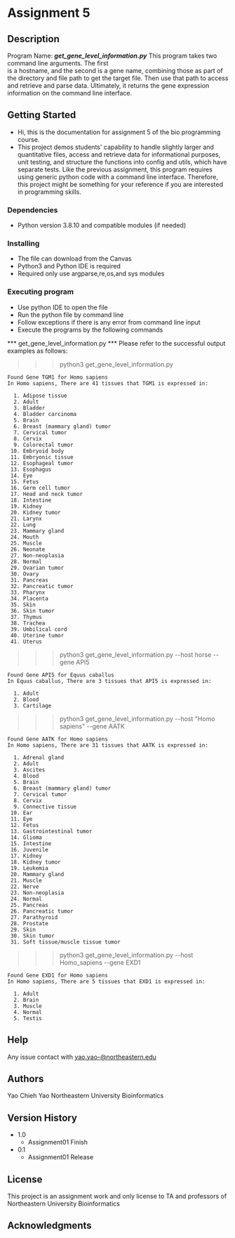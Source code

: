 #  Assignment 5

## Description

Program Name: ***get_gene_level_information.py***
This program takes two command line arguments. The first  
is a hostname, and the second is a gene name, combining 
those as part of the directory and file path to get the 
target file. Then use that path to access and retrieve 
and parse data. Ultimately, it returns the gene expression 
information on the command line interface.


## Getting Started

* Hi, this is the documentation for assignment 5 of the bio programming course.
* This project demos students' capability to handle slightly larger and quantitative files, access and retrieve data for informational purposes, unit testing, and structure the functions into config and utils, which have separate tests. Like the previous assignment, this program requires using generic python code with a command line interface. Therefore, this project might be something for your reference if you are interested in programming skills.

### Dependencies

* Python version 3.8.10 and compatible modules (if needed) 

### Installing

* The file can download from the Canvas
* Python3 and Python IDE is required
* Required only use argparse,re,os,and sys modules

### Executing program

* Use python IDE to open the file
* Run the python file by command line
* Follow exceptions if there is any error from command line input 
* Execute the programs by the following commands 


***  get_gene_level_information.py ***
Please refer to the successful output examples as follows: 

>>> python3 get_gene_level_information.py
```
Found Gene TGM1 for Homo sapiens
In Homo sapiens, There are 41 tissues that TGM1 is expressed in:

  1. Adipose tissue
  2. Adult
  3. Bladder
  4. Bladder carcinoma
  5. Brain
  6. Breast (mammary gland) tumor
  7. Cervical tumor
  8. Cervix
  9. Colorectal tumor
 10. Embryoid body
 11. Embryonic tissue
 12. Esophageal tumor
 13. Esophagus
 14. Eye
 15. Fetus
 16. Germ cell tumor
 17. Head and neck tumor
 18. Intestine
 19. Kidney
 20. Kidney tumor
 21. Larynx
 22. Lung
 23. Mammary gland
 24. Mouth
 25. Muscle
 26. Neonate
 27. Non-neoplasia
 28. Normal
 29. Ovarian tumor
 30. Ovary
 31. Pancreas
 32. Pancreatic tumor
 33. Pharynx
 34. Placenta
 35. Skin
 36. Skin tumor
 37. Thymus
 38. Trachea
 39. Umbilical cord
 40. Uterine tumor
 41. Uterus
```


>>> python3 get_gene_level_information.py --host horse --gene API5
```
Found Gene API5 for Equus caballus
In Equus caballus, There are 3 tissues that API5 is expressed in:

  1. Adult
  2. Blood
  3. Cartilage
```


>>> python3 get_gene_level_information.py --host "Homo sapiens" --gene AATK 
```
Found Gene AATK for Homo sapiens
In Homo sapiens, There are 31 tissues that AATK is expressed in:

  1. Adrenal gland
  2. Adult
  3. Ascites
  4. Blood
  5. Brain
  6. Breast (mammary gland) tumor
  7. Cervical tumor
  8. Cervix
  9. Connective tissue
 10. Ear
 11. Eye
 12. Fetus
 13. Gastrointestinal tumor
 14. Glioma
 15. Intestine
 16. Juvenile
 17. Kidney
 18. Kidney tumor
 19. Leukemia
 20. Mammary gland
 21. Muscle
 22. Nerve
 23. Non-neoplasia
 24. Normal
 25. Pancreas
 26. Pancreatic tumor
 27. Parathyroid
 28. Prostate
 29. Skin
 30. Skin tumor
 31. Soft tissue/muscle tissue tumor 
```


>>> python3 get_gene_level_information.py --host Homo_sapiens --gene EXD1
```
Found Gene EXD1 for Homo sapiens
In Homo sapiens, There are 5 tissues that EXD1 is expressed in:

  1. Adult
  2. Brain
  3. Muscle
  4. Normal
  5. Testis
```


## Help

Any issue contact with yao.yao-@northeastern.edu

## Authors

Yao Chieh Yao
Northeastern University Bioinformatics

## Version History

* 1.0
    * Assignment01 Finish 
* 0.1
    * Assignment01 Release 

## License

This project is an assignment work and only license to TA and professors of Northeastern University Bioinformatics 

## Acknowledgments


